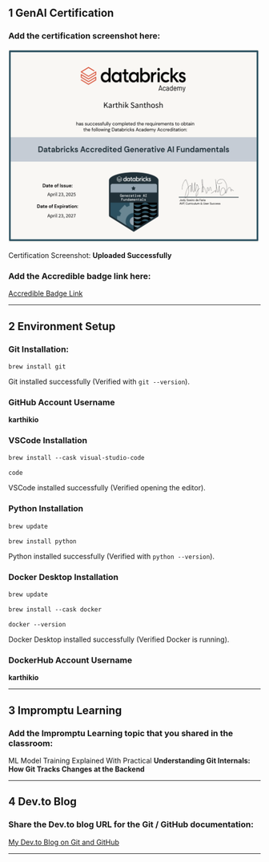 
## 1 GenAI Certification
### Add the certification screenshot here:
<img src="./images/image.png" alt="GenAI Certificate" width="500"/>

Certification Screenshot: **Uploaded Successfully**

### Add the Accredible badge link here:
[Accredible Badge Link](https://credentials.databricks.com/c755fd26-e756-4276-9718-0aaa546575d7#acc.PSEF70tk)

-----
## 2 Environment Setup
### Git Installation:
```
brew install git
```
Git installed successfully (Verified with `git --version`).

### GitHub Account Username
**karthikio**

### VSCode Installation
```
brew install --cask visual-studio-code
```

```
code
```
VSCode installed successfully (Verified opening the editor).

### Python Installation
```
brew update
```

```
brew install python
```
Python installed successfully (Verified with `python --version`).

### Docker Desktop Installation
```
brew update
```

```
brew install --cask docker
```

```
docker --version
```
Docker Desktop installed successfully (Verified Docker is running).

### DockerHub Account Username
**karthikio**

-----
## 3 Impromptu Learning
### Add the Impromptu Learning topic that you shared in the classroom:
ML Model Training Explained With Practical
**Understanding Git Internals: How Git Tracks Changes at the Backend**

-----
## 4 Dev.to Blog
### Share the Dev.to blog URL for the Git / GitHub documentation:
[My Dev.to Blog on Git and GitHub](https://dev.to/karthikio/step-by-step-git-commands-for-first-time-repo-setup-with-github-42ik)

-----

